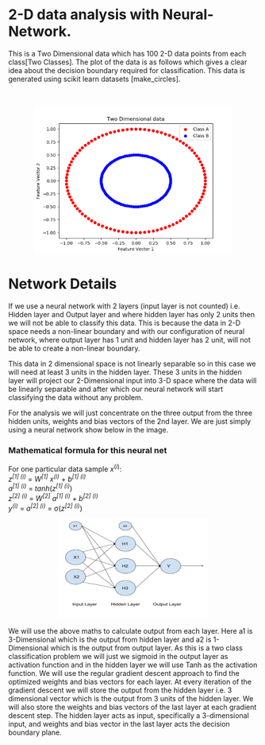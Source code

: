# 2-D data analysis with Neural-Network.
This is a Two Dimensional data which has 100 2-D data points from each class[Two Classes]. The plot of the data is as follows which gives a clear idea about the decision boundary required for classification. This data is generated using scikit learn datasets [make_circles].

</br>
<p align="center">
  <img src="/Plots/Two-Dimensional-data.png" alt="One dimensional data with two classes" height="300" width="400" />
</p>

# Network Details
If we use a neural network with 2 layers (input layer is not counted) i.e. Hidden layer and Output layer and where hidden layer has only 2 units then we will not be able to classify this data. This is because the data in 2-D space needs a non-linear boundary and with our configuration of neural network, where output layer has 1 unit and hidden layer has 2 unit, will not be able to create a non-linear boundary. 

This data in 2 dimensional space is not linearly separable so in this case we will need at least 3 units in the hidden layer. These 3 units in the hidden layer will project our 2-Dimensional input into 3-D space where the data will be linearly separable and after which our neural network will start classifying the data without any problem.

For the analysis we will just concentrate on the three output from the three hidden units, weights and bias vectors of the 2nd layer. We are just simply using a neural network show below in the image.

### Mathematical formula for this neural net
For one particular data sample *x*<sup>(*i*)</sup>:
</br>
*z*<sup>*[1] (i)*</sup> =  *W*<sup>*[1]*</sup> *x*<sup>*(i)*</sup> + *b*<sup>*[1] (i)*</sup>
</br>
*a*<sup>*[1] (i)*</sup> = *tanh*(*z*<sup>*[1] (i)*</sup>)
</br>
*z*<sup>*[2] (i)*</sup> = *W*<sup>*[2]*</sup> *a*<sup>*[1] (i)*</sup> + *b*<sup>*[2] (i)*</sup>
</br>
*y*<sup>*(i)*</sup> = *a*<sup>*[2] (i)*</sup> = σ(*z*<sup>*[2] (i)*</sup>)
</br>

<p align="center">
  <img src="/Plots/2d-NN.PNG" alt="One dimensional data with two classes" height="200" width="300" />
</p>

We will use the above maths to calculate output from each layer. Here a1 is 3-Dimensional which is the output from hidden layer and a2 is 1-Dimensional which is the output from output layer. As this is a two class classification problem we will just we sigmoid in the output layer as activation function and in the hidden layer we will use Tanh as the activation function. We will use the regular gradient descent approach to find the optimized weights and bias vectors for each layer. At every iteration of the gradient descent we will store the output from the hidden layer i.e. 3 dimensional vector which is the output from 3 units of the hidden layer. We will also store the weights and bias vectors of the last layer at each gradient descent step. The hidden layer acts as input, specifically a 3-dimensional input, and weights and bias vector in the last layer acts the decision boundary plane.
